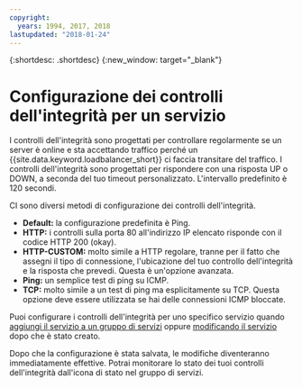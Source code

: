 ```yaml
---
copyright:
  years: 1994, 2017, 2018
lastupdated: "2018-01-24"
---
```


{:shortdesc: .shortdesc}
{:new_window: target="_blank"}

# Configurazione dei controlli dell'integrità per un servizio

I controlli dell'integrità sono progettati per controllare regolarmente se un server è online e sta accettando traffico perché un {{site.data.keyword.loadbalancer_short}} ci faccia transitare del traffico. I controlli dell'integrità sono progettati per rispondere con una risposta UP o DOWN, a seconda del tuo timeout personalizzato. L'intervallo predefinito è 120 secondi.

CI sono diversi metodi di configurazione dei controlli dell'integrità.

- **Default:** la configurazione predefinita è Ping.
- **HTTP:** i controlli sulla porta 80 all'indirizzo IP elencato risponde con il codice HTTP 200 (okay).
- **HTTP-CUSTOM:** molto simile a HTTP regolare, tranne per il fatto che assegni il tipo di connessione, l'ubicazione del tuo controllo dell'integrità e la risposta che prevedi. Questa è un'opzione avanzata.
- **Ping:** un semplice test di ping su ICMP.
- **TCP:** molto simile a un test di ping ma esplicitamente su TCP. Questa opzione deve essere utilizzata se hai delle connessioni ICMP bloccate.

Puoi configurare i controlli dell'integrità per uno specifico servizio quando [aggiungi il servizio a un gruppo di servizi](add-service-service-group.html) oppure [modificando il servizio](edit-service-load-balancer.html) dopo che è stato creato.

Dopo che la configurazione è stata salvata, le modifiche diventeranno immediatamente effettive. Potrai monitorare lo stato dei tuoi controlli dell'integrità dall'icona di stato nel gruppo di servizi.
